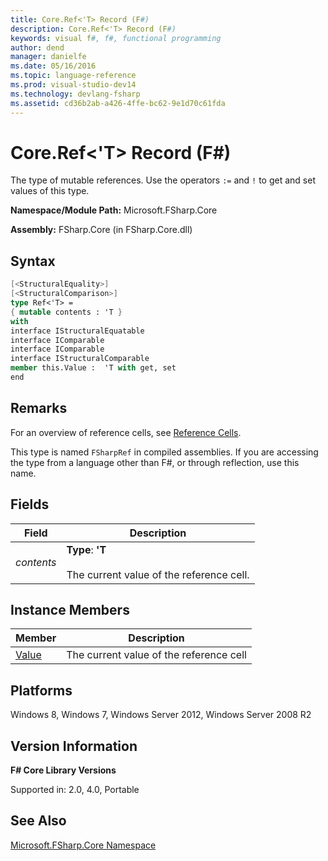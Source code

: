 ```yaml
---
title: Core.Ref<'T> Record (F#)
description: Core.Ref<'T> Record (F#)
keywords: visual f#, f#, functional programming
author: dend
manager: danielfe
ms.date: 05/16/2016
ms.topic: language-reference
ms.prod: visual-studio-dev14
ms.technology: devlang-fsharp
ms.assetid: cd36b2ab-a426-4ffe-bc62-9e1d70c61fda 
---
```


# Core.Ref<'T> Record (F#)

The type of mutable references. Use the operators  `:=` and `!` to get and set values of this type.

**Namespace/Module Path:** Microsoft.FSharp.Core

**Assembly:** FSharp.Core (in FSharp.Core.dll)


## Syntax

```fsharp
[<StructuralEquality>]
[<StructuralComparison>]
type Ref<'T> =
{ mutable contents : 'T }
with
interface IStructuralEquatable
interface IComparable
interface IComparable
interface IStructuralComparable
member this.Value :  'T with get, set
end
```

## Remarks
For an overview of reference cells, see [Reference Cells](../../language-reference/reference-cells.md).

This type is named `FSharpRef` in compiled assemblies. If you are accessing the type from a language other than F#, or through reflection, use this name.


## Fields


|Field|Description|
|-----|-----------|
|*contents*|**Type**: **'T**<br /><br />The current value of the reference cell.|

## Instance Members


|Member|Description|
|------|-----------|
|[Value](https://msdn.microsoft.com/library/4f7eac48-f3c9-4dd5-ab06-5f6cde41f56c)|The current value of the reference cell|

## Platforms
Windows 8, Windows 7, Windows Server 2012, Windows Server 2008 R2


## Version Information
**F# Core Library Versions**

Supported in: 2.0, 4.0, Portable

## See Also
[Microsoft.FSharp.Core Namespace](Microsoft.FSharp.Core-Namespace-%5BFSharp%5D.md)